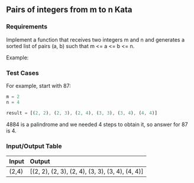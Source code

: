 ## Pairs of integers from m to n Kata

### Requirements 

Implement a function that receives two integers m and n and generates a sorted list of pairs (a, b) such that m <= a <= b <= n.

Example:

### Test Cases

For example, start with 87:

```JavaScript
m = 2
n = 4

result = [(2, 2), (2, 3), (2, 4), (3, 3), (3, 4), (4, 4)]
```

4884 is a palindrome and we needed 4 steps to obtain it, so answer for 87 is 4.

### Input/Output Table

| Input      | Output |
| :----------| :----- |
| (2,4)      | [(2, 2), (2, 3), (2, 4), (3, 3), (3, 4), (4, 4)]     |
